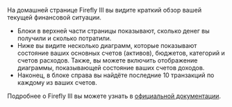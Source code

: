На домашней странице Firefly III вы видите краткий обзор вашей текущей финансовой ситуации.

* Блоки в верхней части страницы показывают, сколько денег вы получили и сколько потратили.
* Ниже вы видите несколько диаграмм, которые показывают состояние ваших основных счетов (активов), бюджетов, категорий и счетов расходов. Также, вы можете включить отображение диаграммы, показывающей состояние ваших счетов доходов.
* Наконец, в блоке справа вы найдёте последние 10 транзакций по каждому из ваших счетов.

Подробнее о Firefly III вы можете узнать в [официальной документации](https://docs.firefly-iii.org/).